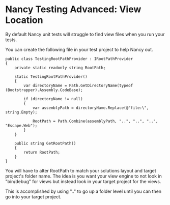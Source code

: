 # Nancy Testing Advanced: View Location

By default Nancy unit tests will struggle to find view files when you run your tests.

You can create the following file in your test project to help Nancy out.

    public class TestingRootPathProvider : IRootPathProvider
    {
        private static readonly string RootPath;

        static TestingRootPathProvider()
        {
            var directoryName = Path.GetDirectoryName(typeof (Bootstrapper).Assembly.CodeBase);

            if (directoryName != null)
            {
                var assemblyPath = directoryName.Replace(@"file:\", string.Empty);

                RootPath = Path.Combine(assemblyPath, "..", "..", "..", "Escape.Web");
            }
        }

        public string GetRootPath()
        {
            return RootPath;
        }
    }

You will have to alter RootPath to match your solutions layout and target project's folder name. The idea is you want your view engine to not look in "bin/debug" for views but instead look in your target project for the views.

This is accomplished by using ".." to go up a folder level until you can then go into your target project.